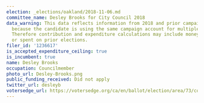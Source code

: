 ```yaml
---
election: _elections/oakland/2018-11-06.md
committee_name: Desley Brooks for City Council 2018
data_warning: This data reflects information from 2018 and prior campaign filings
  because the candidate is using the same campaign account for multiple elections.
  Therefore contribution and expenditure calculations may include money raised for
  or spent on prior elections.
filer_id: '1236617'
is_accepted_expenditure_ceiling: true
is_incumbent: true
name: Desley Brooks
occupation: Councilmember
photo_url: Desley-Brooks.png
public_funding_received: Did not apply
twitter_url: desleyb
votersedge_url: https://votersedge.org/ca/en/ballot/election/area/73/contests/contest/17341/candidate/139763?&county=alameda%20county&election_authority_id=1
---
```

